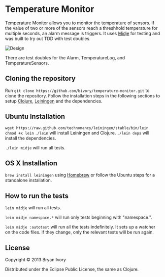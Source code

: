 # Temperature Monitor

Temperature Monitor allows you to monitor the temperature of sensors. If the value of two or more of the sensors reach a threshhold temperature for multiple seconds, an alarm message is triggers. It uses [Midje](https://github.com/marick/Midje/) for testing and was built to try out TDD with test doubles.

![Design](../blob/master/public/design.png?raw=true)

There are test doubles for the Alarm, TemperatureLog, and TemperatureSensors.

## Cloning the repository

Run `git clone https://github.com/bivory/temperature-monitor.git` to clone the repository. Follow the installation steps in the following sections to setup [Clojure](http://clojure.org/), [Leiningen](http://leiningen.org/) and the dependencies.

## Ubuntu Installation

`wget https://raw.github.com/technomancy/leiningen/stable/bin/lein`
`chmod +x lein`
`./lein` will install Leiningen and Clojure.
`./lein deps` will install the dependencies.

`./lein midje` will run all tests.

## OS X Installation

`brew install leiningen` using [Homebrew](http://brew.sh/) or follow the Ubuntu steps for a standalone installation.

## How to run the tests

`lein midje` will run all tests.

`lein midje namespace.*` will run only tests beginning with "namespace.".

`lein midje :autotest` will run all the tests indefinitely. It sets up a
watcher on the code files. If they change, only the relevant tests will be
run again.

## License

Copyright © 2013 Bryan Ivory

Distributed under the Eclipse Public License, the same as Clojure.
